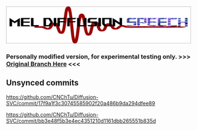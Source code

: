 ![logo](logo.png)

### Personally modified version, for experimental testing only. >>> [Original Branch Here](https://github.com/CNChTu/Diffusion-SVC/tree/latent-diffusion-speech) <<<

## Unsynced commits
https://github.com/CNChTu/Diffusion-SVC/commit/17f9a1f3c30745585902f20a486b9da294dfee89

https://github.com/CNChTu/Diffusion-SVC/commit/bb3e48f5b3e4ec4351210d1161dbb265551b835d
